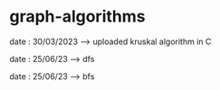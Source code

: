 # graph-algorithms


date : 30/03/2023 --> uploaded kruskal algorithm in C

date :  25/06/23  --> dfs

date :  25/06/23  --> bfs
